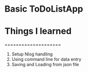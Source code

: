 # Basic ToDoListApp

# Things I learned #
====================

1. Setup Nlog handling
2. Using command line for data entry
3. Saving and Loading from json file
